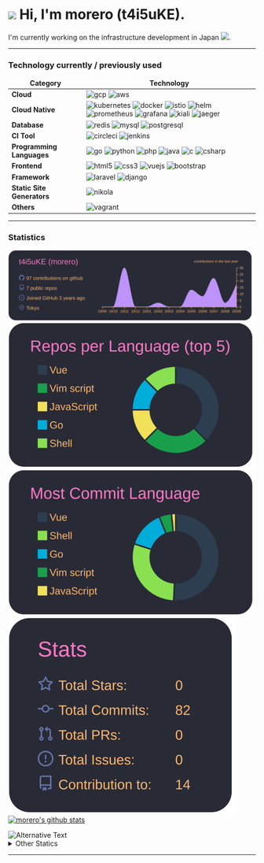 <h1><img src="https://emojis.slackmojis.com/emojis/images/1600385609/10490/cactuar.gif?1600385609" width="30"/> Hi, I'm morero (t4i5uKE). </h1>

<p> I'm currently working on the infrastructure development in Japan <img src="https://www.flaticon.com/svg/static/icons/svg/2159/2159573.svg" width="13"/>.</p>

---

<h3>Technology currently / previously used</h3>
<table>
    <thead align="center">
    <tr border: none;>
        <td><b> Category </b></td>
        <td><b> Technology </b></td>
    </tr>
    </thead>
    <tbody>
    <tr>
        <td><b> Cloud </b></td>
        <td>
            <!-- GCP -->
            <img src="https://www.vectorlogo.zone/logos/google_cloud/google_cloud-icon.svg" alt="gcp" width="30" height="30"/>
            <!-- AWS -->
            <img src="https://devicons.github.io/devicon/devicon.git/icons/amazonwebservices/amazonwebservices-original-wordmark.svg" alt="aws" width="30" height="30"/>
        </td>
    </tr>
    <tr>
        <td><b> Cloud Native </b></td>
        <td>
            <!-- Kubernetes -->
            <img src="https://www.vectorlogo.zone/logos/kubernetes/kubernetes-icon.svg" alt="kubernetes" width="30" height="30"/>
            <!-- Docker -->
            <img src="https://devicons.github.io/devicon/devicon.git/icons/docker/docker-original-wordmark.svg" alt="docker" width="30" height="30"/>
            <!-- Istio -->
            <img src="https://www.vectorlogo.zone/logos/istioio/istioio-icon.svg" alt="istio" width="30" height="30"/>
            <!-- Helm -->
            <img src="https://www.vectorlogo.zone/logos/helmsh/helmsh-icon.svg" alt="helm" width="30" height="30"/>
            <!-- Prometheus -->
            <img src="https://www.vectorlogo.zone/logos/prometheusio/prometheusio-icon.svg" alt="prometheus" width="30" height="30"/>
            <!-- Grafana -->
            <img src="https://www.vectorlogo.zone/logos/grafana/grafana-icon.svg" alt="grafana" width="30" height="30"/>
            <!-- kiali -->
            <img src="https://design.jboss.org/kiali/logo/final/PNG/kiali_icon_lightbkg_1280px.png" alt="kiali" width="30" height="30"/>
            <!-- Jaeger -->
            <img src="https://raw.githubusercontent.com/jaegertracing/artwork/f1deab322b37bfc8e4bb872619ef92800ee55d65/SVG/Jaeger_Logo_Final_PANTONE.svg" alt="jaeger" width="30" height="30"/>
        </td>
    </tr>
    <tr>
        <td><b> Database </b></td>
        <td>
            <!-- Redis -->
            <img src="https://devicons.github.io/devicon/devicon.git/icons/redis/redis-original-wordmark.svg" alt="redis" width="30" height="30"/>
            <!-- MySQL -->
            <img src="https://devicons.github.io/devicon/devicon.git/icons/mysql/mysql-original-wordmark.svg" alt="mysql" width="30" height="30"/>
            <!-- PostgreSQL -->
            <img src="https://devicons.github.io/devicon/devicon.git/icons/postgresql/postgresql-original-wordmark.svg" alt="postgresql" width="30" height="30"/>
        </td>
    </tr>
    <tr>
        <td><b> CI Tool </b></td>
        <td>
            <img src="https://cdn.worldvectorlogo.com/logos/circleci.svg" alt="circleci" width="30" height="30"/>
            <img src="https://www.vectorlogo.zone/logos/jenkins/jenkins-icon.svg" alt="jenkins" width="30" height="30"/>
        </td>
    </tr>
    <tr>
        <td><b> Programming Languages </b></td>
        <td>
            <!-- Golang -->
            <img src="https://devicons.github.io/devicon/devicon.git/icons/go/go-original.svg" alt="go" width="30" height="30"/>
            <!-- Python -->
            <img src="https://devicons.github.io/devicon/devicon.git/icons/python/python-original.svg" alt="python" width="30" height="30"/> 
            <!-- PHP -->
            <img src="https://devicons.github.io/devicon/devicon.git/icons/php/php-original.svg" alt="php" width="30" height="30"/>
            <!-- Java -->
            <img src="https://devicons.github.io/devicon/devicon.git/icons/java/java-original-wordmark.svg" alt="java" width="30" height="30"/>
            <!-- Clang -->
            <img src="https://devicons.github.io/devicon/devicon.git/icons/c/c-original.svg" alt="c" width="30" height="30"/> 
            <!-- C# -->
            <img src="https://devicons.github.io/devicon/devicon.git/icons/csharp/csharp-original.svg" alt="csharp" width="30" height="30"/>
        </td>
    </tr>
    <tr>
        <td><b> Frontend </b></td>
        <td>
            <!-- HTML5 -->
            <img src="https://devicons.github.io/devicon/devicon.git/icons/html5/html5-original-wordmark.svg" alt="html5" width="30" height="30"/>
            <!-- CSS3 -->
            <img src="https://devicons.github.io/devicon/devicon.git/icons/css3/css3-original-wordmark.svg" alt="css3" width="30" height="30"/>
            <!-- Vue.js -->
            <img src="https://devicons.github.io/devicon/devicon.git/icons/vuejs/vuejs-original-wordmark.svg" alt="vuejs" width="30" height="30"/>
            <!-- Bootstrap -->
            <img src="https://devicons.github.io/devicon/devicon.git/icons/bootstrap/bootstrap-plain.svg" alt="bootstrap" width="30" height="30"/>
        </td>
    </tr>
    <tr>
        <td><b> Framework </b></td>
        <td>
            <!-- Laravel -->
            <img src="https://devicons.github.io/devicon/devicon.git/icons/laravel/laravel-plain-wordmark.svg" alt="laravel" width="30" height="30"/>
            <!-- Django -->
            <img src="https://devicons.github.io/devicon/devicon.git/icons/django/django-original.svg" alt="django" width="30" height="30"/>
        </td>
    </tr>
    <tr>
        <td><b> Static Site Generators </b></td>
        <td>
            <!-- Nikola -->
            <img src="https://raw.githubusercontent.com/getnikola/nikola/5184bd3601de6c572a3b065b53b17f7d9f087d47/logo/nikola.svg" alt="nikola" width="30" height="30"/>
        </td>
    </tr>
    <tr>
        <td><b> Others </b></td>
        <td>
            <!-- Vagrant -->
            <img src="https://www.vectorlogo.zone/logos/vagrantup/vagrantup-icon.svg" alt="vagrant" width="30" height="30"/>
        </td>
    </tr>
    </tbody>
</table>

---

<h3> Statistics </h3>

[![](./profile-summary-card-output/dracula/0-profile-details.svg)](https://github.com/vn7n24fzkq/github-profile-summary-cards)
[![](./profile-summary-card-output/dracula/1-repos-per-language.svg)](https://github.com/vn7n24fzkq/github-profile-summary-cards)
[![](./profile-summary-card-output/dracula/2-most-commit-language.svg)](https://github.com/vn7n24fzkq/github-profile-summary-cards)
[![](./profile-summary-card-output/dracula/3-stats.svg)](https://github.com/vn7n24fzkq/github-profile-summary-cards)
[![morero's github stats](https://github-readme-stats.vercel.app/api?username=t4i5uKE&theme=dracula&show_icons=true)](https://github.com/anuraghazra/github-readme-stats)

<img src="https://github.com/t4i5uKE/t4i5uKE/blob/master/images/stat.svg" alt="Alternative Text"/>

<br>

<details>
    <summary> Other Statics </summary>
    
    <!--START_SECTION:waka-->
    <！-END_SECTION：waka->

</details>

---
